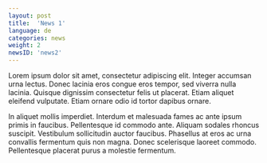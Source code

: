 ```yaml
---
layout: post
title:  'News 1'
language: de
categories: news
weight: 2
newsID: 'news2'
---
```


Lorem ipsum dolor sit amet, consectetur adipiscing elit. Integer accumsan urna lectus. Donec lacinia eros congue eros tempor, sed viverra nulla lacinia. Quisque dignissim consectetur felis ut placerat. Etiam aliquet eleifend vulputate. Etiam ornare odio id tortor dapibus ornare. 

In aliquet mollis imperdiet. Interdum et malesuada fames ac ante ipsum primis in faucibus. Pellentesque id commodo ante. Aliquam sodales rhoncus suscipit. Vestibulum sollicitudin auctor faucibus. Phasellus at eros ac urna convallis fermentum quis non magna. Donec scelerisque laoreet commodo. Pellentesque placerat purus a molestie fermentum.